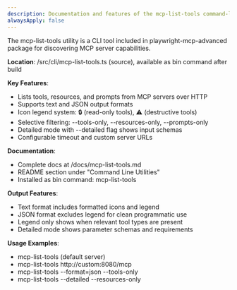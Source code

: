 ```yaml
---
description: Documentation and features of the mcp-list-tools command-line utility
alwaysApply: false
---
```


The mcp-list-tools utility is a CLI tool included in playwright-mcp-advanced package for discovering MCP server capabilities.

**Location**: /src/cli/mcp-list-tools.ts (source), available as bin command after build

**Key Features**:
- Lists tools, resources, and prompts from MCP servers over HTTP
- Supports text and JSON output formats
- Icon legend system: 🔒 (read-only tools), ⚠️ (destructive tools)  
- Selective filtering: --tools-only, --resources-only, --prompts-only
- Detailed mode with --detailed flag shows input schemas
- Configurable timeout and custom server URLs

**Documentation**: 
- Complete docs at /docs/mcp-list-tools.md
- README section under "Command Line Utilities"
- Installed as bin command: mcp-list-tools

**Output Features**:
- Text format includes formatted icons and legend
- JSON format excludes legend for clean programmatic use
- Legend only shows when relevant tool types are present
- Detailed mode shows parameter schemas and requirements

**Usage Examples**:
- mcp-list-tools (default server)
- mcp-list-tools http://custom:8080/mcp
- mcp-list-tools --format=json --tools-only
- mcp-list-tools --detailed --resources-only
